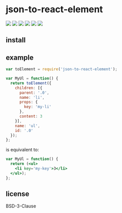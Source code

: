 # json-to-react-element

[![](https://img.shields.io/travis/ramitos/json-to-react-element.svg)](https://travis-ci.org/ramitos/json-to-react-element) [![](https://img.shields.io/codeclimate/coverage/github/ramitos/json-to-react-element.svg)](https://codeclimate.com/github/ramitos/json-to-react-element/coverage) [![](https://img.shields.io/npm/v/json-to-react-element.svg)](https://www.npmjs.com/package/@ramitos/json-to-react-element) [![](https://img.shields.io/david/ramitos/json-to-react-element.svg)](https://david-dm.org/ramitos/json-to-react-element) [![](https://img.shields.io/codeclimate/github/ramitos/json-to-react-element.svg)](https://codeclimate.com/github/ramitos/json-to-react-element) [![](https://img.shields.io/npm/l/json-to-react-element.svg)](https://www.npmjs.com/package/@ramitos/json-to-react-element)

## install

## example

```js
var toElement = require('json-to-react-element');

var MyUl = function() {
  return toElement({
    children: [{
      parent: '.0',
      name: 'li',
      props: {
        key: 'my-li'
      },
      content: 3
    }],
    name: 'ul',
    id: '.0'
  });
};
```

is equivalent to:

```jsx
var MyUl = function() {
  return (<ul>
    <li key='my-key'>3</li>
  </ul>);
};
```

## license

BSD-3-Clause